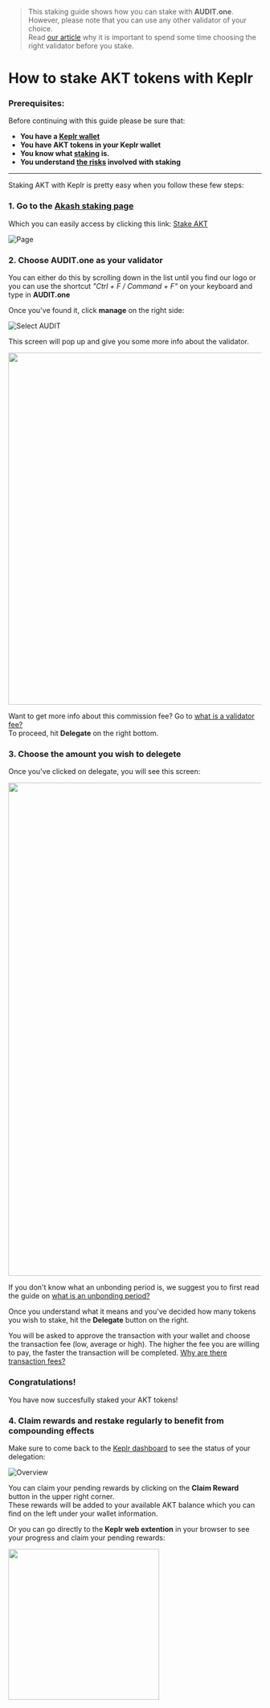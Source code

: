   > This staking guide shows how you can stake with **AUDIT.one**. <br>
  > However, please note that you can use any other validator of your choice. <br>
  > Read [our article](Importance_of_choosing_the_right_validator.md) why it is important to spend some time choosing the right validator before you stake.

# How to stake AKT tokens with Keplr 

### Prerequisites:

Before continuing with this guide please be sure that:

- **You have a [Keplr wallet](How_to_create_a_Keplr_wallet.md)**
- **You have AKT tokens in your Keplr wallet**
- **You know what [staking](What_is_staking.md) is.**
- **You understand [the risks](Risks_of_staking.md) involved with staking**

***


Staking AKT with Keplr is pretty easy when you follow these few steps:

### **1.  Go to the [Akash staking page](https://wallet.keplr.app/#/akashnet/stake)**

Which you can easily access by clicking this link: [Stake AKT](https://wallet.keplr.app/#/akashnet/stake)

![Page](https://user-images.githubusercontent.com/95366163/147964603-17f93b7b-4389-4a4f-8638-368ee679e4fe.png)


### **2.  Choose AUDIT.one as your validator**

You can either do this by scrolling down in the list until you find our logo or you can use the shortcut _"Ctrl + F / Command + F"_ on your keyboard and type in **AUDIT.one**

Once you've found it, click **manage** on the right side:

![Select AUDIT](https://user-images.githubusercontent.com/95366163/147964617-c330502e-85f8-4b1b-b428-f8599387cab9.png)

This screen will pop up and give you some more info about the validator. 

<img width="700" src="https://user-images.githubusercontent.com/95366163/148211217-77cf319c-7eaf-49de-8d48-fc5a19cd564d.png">

Want to get more info about this commission fee? Go to [what is a validator fee?](Validator_fee.md)<br>
To proceed, hit **Delegate** on the right bottom.


### **3.  Choose the amount you wish to delegete**

Once you've clicked on delegate, you will see this screen:

<img width="981px" src="https://user-images.githubusercontent.com/95366163/148212315-51139aff-01ec-4f55-86bb-e6eb13e895ee.png">

If you don't know what an unbonding period is, we suggest you to first read the guide on [what is an unbonding period?](Unbonding_period.md)

Once you understand what it means and you've decided how many tokens you wish to stake, hit the **Delegate** button on the right.

You will be asked to approve the transaction with your wallet and choose the transaction fee (low, average or high). 
The higher the fee you are willing to pay, the faster the transaction will be completed. [Why are there transaction fees?](Transaction_fees.md)


### **Congratulations!** 
You have now succesfully staked your AKT tokens!


### **4.  Claim rewards and restake regularly to benefit from compounding effects**

Make sure to come back to the [Keplr dashboard](https://wallet.keplr.app/#/dashboard) to see the status of your delegation:

![Overview](https://user-images.githubusercontent.com/95366163/147965162-263769a9-4193-48a4-ba1e-d0bec4765079.png)

You can claim your pending rewards by clicking on the **Claim Reward** button in the upper right corner.<br>
These rewards will be added to your available AKT balance which you can find on the left under your wallet information.<br>

Or you can go directly to the **Keplr web extention** in your browser to see your progress and claim your pending rewards:

<img width="300px" src="https://user-images.githubusercontent.com/95366163/147964630-644cd32d-f9a8-4859-b505-2a166a86e377.png">

